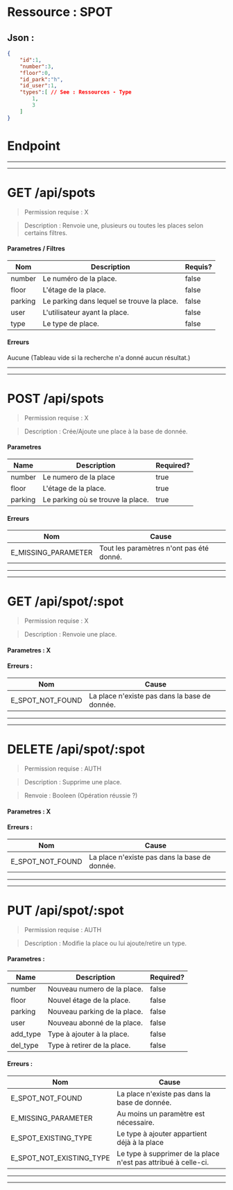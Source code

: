 # Ressource : SPOT

## Json :
```json
{
	"id":1,
	"number":3,
	"floor":0,
	"id_park":"h",
	"id_user":1,
	"types":[ // See : Ressources - Type
		1,
		3
	]
}
```

# Endpoint
* * *
* * *

# GET /api/spots
> Permission requise : X

> Description : Renvoie une, plusieurs ou toutes les places selon certains filtres.

#### **Parametres / Filtres** 

| Nom | Description | Requis? |
| ---- | ----------- | --------- |
| number | Le numéro de la place. | false |
| floor | L'étage de la place. | false |
| parking | Le parking dans lequel se trouve la place. | false |
| user | L'utilisateur ayant la place. | false |
| type | Le type de place. | false |
#### **Erreurs**
Aucune (Tableau vide si la recherche n'a donné aucun résultat.)

* * *
* * *
# POST /api/spots
> Permission requise : X

> Description : Crée/Ajoute une place à la base de donnée.

#### **Parametres**

| Name | Description | Required? |
| ---- | ----------- | --------- |
| number | Le numero de la place | true |
| floor | L'étage de la place. | true |
| parking | Le parking où se trouve la place. | true |

#### **Erreurs**

| Nom | Cause |
| --- | ----- |
| E_MISSING_PARAMETER | Tout les paramètres n'ont pas été donné. |

* * *
* * *

# GET /api/spot/:spot
> Permission requise : X

> Description : Renvoie une place.

#### **Parametres** : X

#### **Erreurs** :

| Nom | Cause |
| --- | ----- |
| E_SPOT_NOT_FOUND | La place n'existe pas dans la base de donnée. |

* * *
* * *
# DELETE /api/spot/:spot
> Permission requise : AUTH

> Description : Supprime une place.

> Renvoie : Booleen (Opération réussie ?)
#### **Parametres** : X

#### **Erreurs** :

| Nom | Cause |
| --- | ----- |
| E_SPOT_NOT_FOUND | La place n'existe pas dans la base de donnée. |

* * *
* * *
# PUT /api/spot/:spot
> Permission requise : AUTH

> Description : Modifie la place ou lui ajoute/retire un type.

#### **Parametres** :

| Name | Description | Required? | 
| ---- | ----------- | --------- | 
| number | Nouveau numero de la place. | false | 
| floor | Nouvel étage de la place. | false |
| parking | Nouveau parking de la place. | false |
| user | Nouveau abonné de la place. | false |
| add_type | Type à ajouter à la place. | false |
| del_type | Type à retirer de la place. | false |

#### **Erreurs** :

| Nom | Cause |
| --- | ----- |
| E_SPOT_NOT_FOUND | La place n'existe pas dans la base de donnée. |
| E_MISSING_PARAMETER | Au moins un paramètre est nécessaire. |
| E_SPOT_EXISTING_TYPE | Le type à ajouter appartient déjà à la place |
| E_SPOT_NOT_EXISTING_TYPE | Le type à supprimer de la place n'est pas attribué à celle-ci. |

* * *
* * *